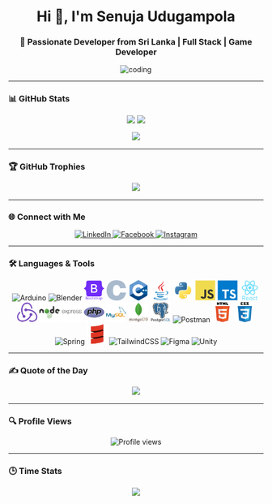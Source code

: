 <h1 align="center">Hi 👋, I'm Senuja Udugampola</h1>
<h3 align="center">🚀 Passionate Developer from Sri Lanka | Full Stack | Game Developer</h3>

<p align="center">
  <img src="https://camo.githubusercontent.com/4d9f5ecceb711eec6e2018f38a5677dc657c9738d4a65ba3b928c41c0a45b439/68747470733a2f2f6d69726f2e6d656469756d2e636f6d2f6d61782f313336302f302a37513379765349765f7430696f4a2d5a2e676966" alt="coding" width="400"/>
</p>

---

### 📊 GitHub Stats
<p align="center">
  <img src="https://github-readme-stats.vercel.app/api?username=senujaudugampola&show_icons=true&theme=github_dark&hide_title=true" height="180"/>
  <img src="https://github-readme-stats.vercel.app/api/top-langs?username=senujaudugampola&layout=compact&theme=github_dark" height="180"/>
</p>
<p align="center">
  <img src="https://github-readme-streak-stats.herokuapp.com?user=senujaudugampola&theme=github-dark&hide_border=false" />
</p>

---

### 🏆 GitHub Trophies
<p align="center">
  <img src="https://github-profile-trophy.vercel.app/?username=senujaudugampola&theme=radical&no-frame=true&row=1&column=6" />
</p>

---

### 🌐 Connect with Me
<p align="center">
  <a href="www.linkedin.com/in/senuja-udugampola" target="_blank">
    <img src="https://raw.githubusercontent.com/rahuldkjain/github-profile-readme-generator/master/src/images/icons/Social/linked-in-alt.svg" alt="LinkedIn" height="30" width="40" />
  </a>
  <a href="https://facebook.com/senuja.udugampola" target="_blank">
    <img src="https://raw.githubusercontent.com/rahuldkjain/github-profile-readme-generator/master/src/images/icons/Social/facebook.svg" alt="Facebook" height="30" width="40" />
  </a>
  <a href="https://instagram.com/senuja_udugampola" target="_blank">
    <img src="https://raw.githubusercontent.com/rahuldkjain/github-profile-readme-generator/master/src/images/icons/Social/instagram.svg" alt="Instagram" height="30" width="40" />
  </a>
</p>

---

### 🛠️ Languages & Tools
<p align="center">
  <img src="https://cdn.worldvectorlogo.com/logos/arduino-1.svg" alt="Arduino" width="40" />
  <img src="https://download.blender.org/branding/community/blender_community_badge_white.svg" alt="Blender" width="40" />
  <img src="https://raw.githubusercontent.com/devicons/devicon/master/icons/bootstrap/bootstrap-plain-wordmark.svg" alt="Bootstrap" width="40"/>
  <img src="https://raw.githubusercontent.com/devicons/devicon/master/icons/c/c-original.svg" alt="C" width="40"/>
  <img src="https://raw.githubusercontent.com/devicons/devicon/master/icons/cplusplus/cplusplus-original.svg" alt="C++" width="40"/>
  <img src="https://raw.githubusercontent.com/devicons/devicon/master/icons/java/java-original.svg" alt="Java" width="40"/>
  <img src="https://raw.githubusercontent.com/devicons/devicon/master/icons/python/python-original.svg" alt="Python" width="40"/>
  <img src="https://raw.githubusercontent.com/devicons/devicon/master/icons/javascript/javascript-original.svg" alt="JavaScript" width="40"/>
  <img src="https://raw.githubusercontent.com/devicons/devicon/master/icons/typescript/typescript-original.svg" alt="TypeScript" width="40"/>
  <img src="https://raw.githubusercontent.com/devicons/devicon/master/icons/react/react-original-wordmark.svg" alt="React" width="40"/>
  <img src="https://raw.githubusercontent.com/devicons/devicon/master/icons/redux/redux-original.svg" alt="Redux" width="40"/>
  <img src="https://raw.githubusercontent.com/devicons/devicon/master/icons/nodejs/nodejs-original-wordmark.svg" alt="Node.js" width="40"/>
  <img src="https://raw.githubusercontent.com/devicons/devicon/master/icons/express/express-original-wordmark.svg" alt="Express" width="40"/>
  <img src="https://raw.githubusercontent.com/devicons/devicon/master/icons/php/php-original.svg" alt="PHP" width="40"/>
  <img src="https://raw.githubusercontent.com/devicons/devicon/master/icons/mysql/mysql-original-wordmark.svg" alt="MySQL" width="40"/>
  <img src="https://raw.githubusercontent.com/devicons/devicon/master/icons/mongodb/mongodb-original-wordmark.svg" alt="MongoDB" width="40"/>
  <img src="https://raw.githubusercontent.com/devicons/devicon/master/icons/postgresql/postgresql-original-wordmark.svg" alt="PostgreSQL" width="40"/>
  <img src="https://www.vectorlogo.zone/logos/getpostman/getpostman-icon.svg" alt="Postman" width="40"/>
  <img src="https://raw.githubusercontent.com/devicons/devicon/master/icons/html5/html5-original-wordmark.svg" alt="HTML" width="40"/>
  <img src="https://raw.githubusercontent.com/devicons/devicon/master/icons/css3/css3-original-wordmark.svg" alt="CSS" width="40"/>
  <img src="https://www.vectorlogo.zone/logos/springio/springio-icon.svg" alt="Spring" width="40"/>
  <img src="https://raw.githubusercontent.com/devicons/devicon/master/icons/scala/scala-original.svg" alt="Scala" width="40"/>
  <img src="https://www.vectorlogo.zone/logos/tailwindcss/tailwindcss-icon.svg" alt="TailwindCSS" width="40"/>
  <img src="https://www.vectorlogo.zone/logos/figma/figma-icon.svg" alt="Figma" width="40"/>
  <img src="https://www.vectorlogo.zone/logos/unity3d/unity3d-icon.svg" alt="Unity" width="40"/>
</p>

---

### ✍️ Quote of the Day
<p align="center">
  <img src="https://quotes-github-readme.vercel.app/api?type=horizontal&theme=tokyonight" />
</p>

---

### 🔍 Profile Views
<p align="center">
  <img src="https://komarev.com/ghpvc/?username=senujaudugampola&label=Profile%20views&color=0e75b6&style=flat" alt="Profile views" />
</p>

---

### 🕒 Time Stats
<p align="center">
  <img src="https://github-profile-summary-cards.vercel.app/api/cards/productive-time?username=senujaudugampola&theme=radical&utcOffset=5.5" />
</p>



